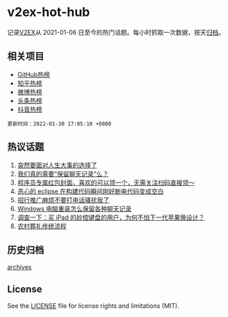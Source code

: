 # v2ex-hot-hub

 记录[V2EX](https://www.v2ex.com/)从 2021-01-06 日至今的热门话题。每小时抓取一次数据，按天[归档](archives)。
 
 ## 相关项目

- [GitHub热榜](https://github.com/snaildev/github-hot-hub)
- [知乎热榜](https://github.com/snaildev/zhihu-hot-hub)
- [微博热榜](https://github.com/snaildev/weibo-hot-hub)
- [头条热榜](https://github.com/snaildev/toutiao-hot-hub)
- [抖音热榜](https://github.com/snaildev/douyin-hot-hub)


 `更新时间：2022-01-30 17:05:10 +0800`

## 热议话题

1. [突然要面对人生大事的选择了](https://www.v2ex.com/t/831314)
1. [我们真的需要“保留聊天记录”么？](https://www.v2ex.com/t/831336)
1. [程序员专属红包封面，喜欢的可以领一个，无需关注扫码直接领～](https://www.v2ex.com/t/831363)
1. [恶心的 eclipse 在构建代码瞬间刚好断电代码变成空白](https://www.v2ex.com/t/831307)
1. [招行推广麻烦不要打电话骚扰我了](https://www.v2ex.com/t/831304)
1. [Windows 电脑重装怎么保留各种聊天记录](https://www.v2ex.com/t/831320)
1. [调查一下：买 iPad 的妙控键盘的用户，为何不怕下一代苹果换设计？](https://www.v2ex.com/t/831367)
1. [农村葬礼传统流程](https://www.v2ex.com/t/831357)

## 历史归档

[archives](archives)

## License

See the [LICENSE](LICENSE) file for license rights and limitations (MIT).
